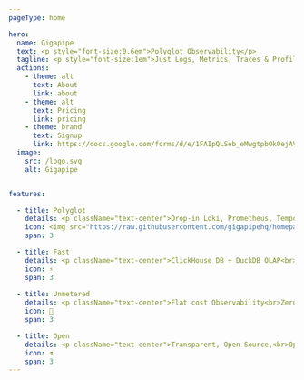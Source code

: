 ```yaml
---
pageType: home

hero:
  name: Gigapipe
  text: <p style="font-size:0.6em">Polyglot Observability</p>
  tagline: <p style="font-size:1em">Just Logs, Metrics, Traces & Profiles</p>
  actions:
    - theme: alt
      text: About
      link: about
    - theme: alt
      text: Pricing
      link: pricing
    - theme: brand
      text: Signup
      link: https://docs.google.com/forms/d/e/1FAIpQLSeb_eMwgtpbOk0ejAVW7ihKAzkt0WKnLwCQFyHkIzl5DAU2ig/viewform
  image:
    src: /logo.svg
    alt: Gigapipe    


features:

  - title: Polyglot
    details: <p className="text-center">Drop-in Loki, Prometheus, Tempo, Pyroscope compatible</p>
    icon: <img src="https://raw.githubusercontent.com/gigapipehq/homepage/refs/heads/main/docs/public/qryn.png" width="99%" />
    span: 3

  - title: Fast
    details: <p className="text-center">ClickHouse DB + DuckDB OLAP<br>w/ NVMe lightspeed storage</p>
    icon: ⚡
    span: 3
    
  - title: Unmetered
    details: <p className="text-center">Flat cost Observability<br>Zero monthly suprises</p>
    icon: 💸
    span: 3

  - title: Open
    details: <p className="text-center">Transparent, Open-Source,<br>Opentelemetry Native</p>
    icon: ⚗️
    span: 3
---
```


<style>
  .flex-center {
    justify-content: center;
    align-items: center;
    display: flex;
    margin-bottom: 10px;
  }
</style>
